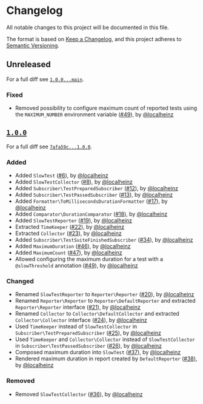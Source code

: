 # Changelog

All notable changes to this project will be documented in this file.

The format is based on [Keep a Changelog](https://keepachangelog.com/en/1.0.0/), and this project adheres to [Semantic Versioning](https://semver.org/spec/v2.0.0.html).

## Unreleased

For a full diff see [`1.0.0...main`][1.0.0...main].

### Fixed

- Removed possibility to configure maximum count of reported tests using the `MAXIMUM_NUMBER` environment variable ([#49]), by [@localheinz]

## [`1.0.0`][1.0.0]

For a full diff see [`7afa59c...1.0.0`][7afa59c...1.0.0].

### Added

* Added `SlowTest` ([#6]), by [@localheinz]
* Added `SlowTestCollector` ([#8]), by [@localheinz]
* Added `Subscriber\TestPreparedSubscriber` ([#12]), by [@localheinz]
* Added `Subscriber\TestPassedSubscriber` ([#13]), by [@localheinz]
* Added `Formatter\ToMillisecondsDurationFormatter` ([#17]), by [@localheinz]
* Added `Comparator\DurationComparator` ([#18]), by [@localheinz]
* Added `SlowTestReporter` ([#19]), by [@localheinz]
* Extracted `TimeKeeper` ([#22]), by [@localheinz]
* Extracted `Collector` ([#23]), by [@localheinz]
* Added `Subscriber\TestSuiteFinishedSubscriber` ([#34]), by [@localheinz]
* Added `MaximumDuration` ([#46]), by [@localheinz]
* Added `MaximumCount` ([#47]), by [@localheinz]
* Allowed configuring the maximum duration for a test with a `@slowThreshold` annotation ([#49]), by [@localheinz]

### Changed

* Renamed `SlowTestReporter` to `Reporter\Reporter` ([#20]), by [@localheinz]
* Renamed `Reporter\Reporter` to `Reporter\DefaultReporter` and extracted `Reporter\Reporter` interface ([#21]), by [@localheinz]
* Renamed `Collector` to `Collector\DefaultCollector` and extracted `Collector\Collector` interface ([#24]), by [@localheinz]
* Used `TimeKeeper` instead of `SlowTestCollector` in `Subscriber\TestPreparedSubscriber` ([#25]), by [@localheinz]
* Used `TimeKeeper` and `Collector\Collector` instead of `SlowTestCollector` in `Subscriber\TestPassedSubscriber` ([#26]), by [@localheinz]
* Composed maximum duration into `SlowTest` ([#37]), by [@localheinz]
* Rendered maximum duration in report created by `DefaultReporter` ([#38]), by [@localheinz]

### Removed

* Removed `SlowTestCollector` ([#36]), by [@localheinz]

[1.0.0]: https://github.com/ergebnis/phpunit-slow-test-detector/releases/tag/1.0.0

[7afa59c...1.0.0]: https://github.com/ergebnis/phpunit-slow-test-detector/compare/7afa59c...1.0.0
[1.0.0...main]: https://github.com/ergebnis/phpunit-slow-test-detector/compare/1.0.0...main

[#6]: https://github.com/ergebnis/phpunit-slow-test-detector/pull/6
[#8]: https://github.com/ergebnis/phpunit-slow-test-detector/pull/8
[#12]: https://github.com/ergebnis/phpunit-slow-test-detector/pull/12
[#13]: https://github.com/ergebnis/phpunit-slow-test-detector/pull/13
[#17]: https://github.com/ergebnis/phpunit-slow-test-detector/pull/17
[#18]: https://github.com/ergebnis/phpunit-slow-test-detector/pull/18
[#19]: https://github.com/ergebnis/phpunit-slow-test-detector/pull/19
[#20]: https://github.com/ergebnis/phpunit-slow-test-detector/pull/20
[#21]: https://github.com/ergebnis/phpunit-slow-test-detector/pull/21
[#22]: https://github.com/ergebnis/phpunit-slow-test-detector/pull/22
[#23]: https://github.com/ergebnis/phpunit-slow-test-detector/pull/23
[#24]: https://github.com/ergebnis/phpunit-slow-test-detector/pull/24
[#25]: https://github.com/ergebnis/phpunit-slow-test-detector/pull/25
[#26]: https://github.com/ergebnis/phpunit-slow-test-detector/pull/26
[#34]: https://github.com/ergebnis/phpunit-slow-test-detector/pull/34
[#36]: https://github.com/ergebnis/phpunit-slow-test-detector/pull/36
[#37]: https://github.com/ergebnis/phpunit-slow-test-detector/pull/37
[#38]: https://github.com/ergebnis/phpunit-slow-test-detector/pull/38
[#46]: https://github.com/ergebnis/phpunit-slow-test-detector/pull/46
[#47]: https://github.com/ergebnis/phpunit-slow-test-detector/pull/47
[#49]: https://github.com/ergebnis/phpunit-slow-test-detector/pull/49

[@localheinz]: https://github.com/localheinz
